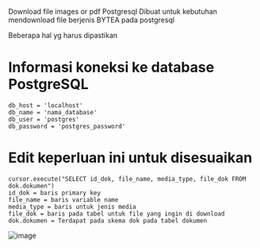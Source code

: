 Download file images or pdf Postgresql
Dibuat untuk kebutuhan mendownload file berjenis BYTEA pada postgresql

Beberapa hal yg harus dipastikan
# Informasi koneksi ke database PostgreSQL
    db_host = 'localhost'
    db_name = 'nama_database'
    db_user = 'postgres'
    db_password = 'postgres_password'
# Edit keperluan ini untuk disesuaikan
    cursor.execute("SELECT id_dok, file_name, media_type, file_dok FROM dok.dokumen")
    id_dok = baris primary key
    file_name = baris variable name
    media_type = baris untuk jenis media
    file_dok = baris pada tabel untuk file yang ingin di download
    dok.dokumen = Terdapat pada skema dok pada tabel dokumen
    
![image](https://github.com/deffan10/Download-File-From-Postgresql/assets/49578199/3b71f049-6f27-4751-9d2d-40046735ed45)
